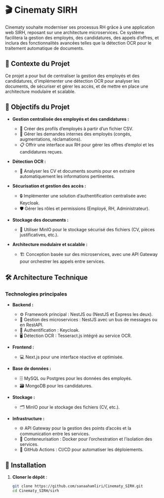 # 🎬 Cinematy SIRH

Cinematy souhaite moderniser ses processus RH grâce à une application web SIRH, reposant sur une architecture microservices. Ce système facilitera la gestion des employés, des candidatures, des appels d’offres, et inclura des fonctionnalités avancées telles que la détection OCR pour le traitement automatique de documents.


## 🌟 Contexte du Projet

Ce projet a pour but de centraliser la gestion des employés et des candidatures, d'implémenter une détection OCR pour analyser les documents, de sécuriser et gérer les accès, et de mettre en place une architecture modulaire et scalable.

## 🎯 Objectifs du Projet

- **Gestion centralisée des employés et des candidatures :**
  - 📄 Créer des profils d’employés à partir d’un fichier CSV.
  - 📆 Gérer les demandes internes des employés (congés, augmentations, réclamations).
  - 📋 Offrir une interface aux RH pour gérer les offres d’emploi et les candidatures reçues.

- **Détection OCR :**
  - 📝 Analyser les CV et documents soumis pour en extraire automatiquement les informations pertinentes.

- **Sécurisation et gestion des accès :**
  - 🔒 Implémenter une solution d’authentification centralisée avec Keycloak.
  - 🛡️ Gérer les rôles et permissions (Employé, RH, Administrateur).

- **Stockage des documents :**
  - 📂 Utiliser MinIO pour le stockage sécurisé des fichiers (CV, pièces justificatives, etc.).

- **Architecture modulaire et scalable :**
  - 🏗️ Conception basée sur des microservices, avec une API Gateway pour orchestrer les appels entre services.

## 🛠️ Architecture Technique

### Technologies principales

- **Backend :**
  - ⚙️ Framework principal : NestJS ou (NestJS et Express les deux).
  - 🔄 Gestion des microservices : NestJS avec un bus de messages ou en RestAPI.
  - 🔐 Authentification : Keycloak.
  - 🖥️ Détection OCR : Tesseract.js intégré au service OCR.

- **Frontend :**
  - 💻 Next.js pour une interface réactive et optimisée.

- **Base de données :**
  - 🗄️ MySQL ou Postgres pour les données des employés.
  - 🗃️ MongoDB pour les candidatures.

- **Stockage :**
  - 🗂️ MinIO pour le stockage des fichiers (CV, etc.).

- **Infrastructure :**
  - 🌐 API Gateway pour la gestion des points d’accès et la communication entre les services.
  - 🐳 Conteneurisation : Docker pour l’orchestration et l’isolation des services.
  - 🤖 GitHub Actions : CI/CD pour automatiser les déploiements.

## 🚀 Installation

1. **Cloner le dépôt** :
   ```bash
   git clone https://github.com/sanaahamliri/Cinematy_SIRH.git
   cd Cinematy_SIRH/sirh
